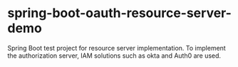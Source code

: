 # spring-boot-oauth-resource-server-demo
Spring Boot test project for resource server implementation. To implement the authorization server, IAM solutions such as okta and Auth0 are used.
